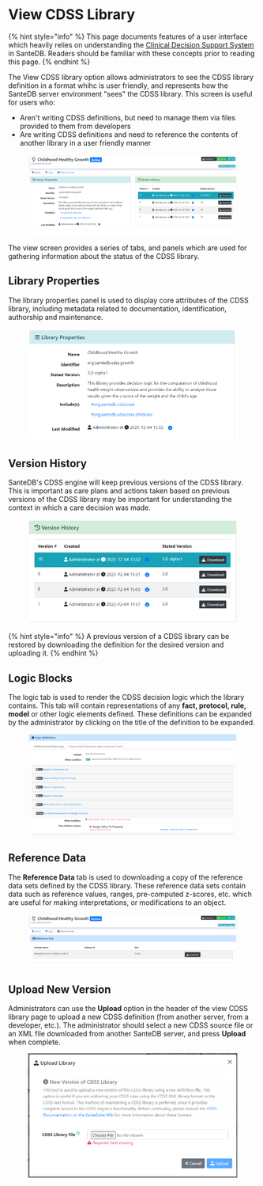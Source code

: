 # View CDSS Library

{% hint style="info" %}
This page documents features of a user interface which heavily relies on understanding the [Clinical Decision Support System ](../../../../developers/extending-santesuite/extending-santedb/applets/cdss-protocols.md)in SanteDB. Readers should be familiar with these concepts prior to reading this page.
{% endhint %}

The View CDSS library option allows administrators to see the CDSS library definition in a format whihc is user friendly, and represents how the SanteDB server environment "sees" the CDSS library. This screen is useful for users who:

* Aren't writing CDSS definitions, but need to manage them via files provided to them from developers
* Are writing CDSS definitions and need to reference the contents of another library in a user friendly manner

<figure><img src="../../../../.gitbook/assets/image (5).png" alt=""><figcaption></figcaption></figure>

The view screen provides a series of tabs, and panels which are used for gathering information about the status of the CDSS library.

## Library Properties

The library properties panel is used to display core attributes of the CDSS library, including metadata related to documentation, identification, authorship and maintenance.

<figure><img src="../../../../.gitbook/assets/image (6).png" alt=""><figcaption></figcaption></figure>

## Version History

SanteDB's CDSS engine will keep previous versions of the CDSS library. This is important as care plans and actions taken based on previous versions of the CDSS library may be important for understanding the context in which a care decision was made.

<figure><img src="../../../../.gitbook/assets/image (7).png" alt=""><figcaption></figcaption></figure>

{% hint style="info" %}
A previous version of a CDSS library can be restored by downloading the definition for the desired version and uploading it.
{% endhint %}

## Logic Blocks

The logic tab is used to render the CDSS decision logic which the library contains. This tab will contain representations of any **fact, protocol, rule, model** or other logic elements defined. These definitions can be expanded by the administrator by clicking on the title of the definition to be expanded.

<figure><img src="../../../../.gitbook/assets/image (8).png" alt=""><figcaption></figcaption></figure>

## Reference Data

The **Reference Data** tab is used to downloading a copy of the reference data sets defined by the CDSS library. These reference data sets contain data such as reference values, ranges, pre-computed z-scores, etc. which are useful for making interpretations, or modifications to an object.

<figure><img src="../../../../.gitbook/assets/image (9).png" alt=""><figcaption></figcaption></figure>

## Upload New Version

Administrators can use the **Upload** option in the header of the view CDSS library page to upload a new CDSS definition (from another server, from a developer, etc.). The administrator should select a new CDSS source file or an XML file downloaded from another SanteDB server, and press **Upload** when complete.

<figure><img src="../../../../.gitbook/assets/image (10).png" alt=""><figcaption></figcaption></figure>
